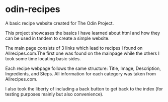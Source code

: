 # odin-recipes
A basic recipe website created for The Odin Project.

This project showcases the basics I have learned about html and 
how they can be used in tandem to create a simple website.

The main page consists of 3 links which lead to recipes I found 
on Allrecipes.com.The first one was found on the mainpage while
the others I took some time locating basic sides.

Each recipe webpage follows the same structure: Title, Image, 
Description, Ingredients, and Steps. All information for each 
category was taken from Allrecipes.com.

I also took the liberty of including a back button to get back
to the index (for testing purposes mainly but also convenience).
